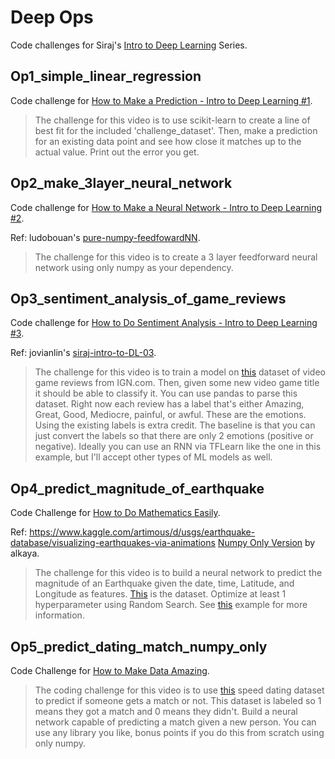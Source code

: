 # Deep Ops
Code challenges for Siraj's [Intro to Deep Learning](https://www.youtube.com/playlist?list=PL2-dafEMk2A7YdKv4XfKpfbTH5z6rEEj3) Series.

## Op1_simple_linear_regression
Code challenge for [How to Make a Prediction - Intro to Deep Learning #1](https://www.youtube.com/watch?v=vOppzHpvTiQ&list=PL2-dafEMk2A7YdKv4XfKpfbTH5z6rEEj3&index=1).
> The challenge for this video is to use scikit-learn to create a line of best fit for the included 'challenge_dataset'. Then, make a prediction for an existing data point and see how close it matches up to the actual value. Print out the error you get.

## Op2_make_3layer_neural_network
Code challenge for [How to Make a Neural Network - Intro to Deep Learning #2](https://www.youtube.com/watch?v=p69khggr1Jo&list=PL2-dafEMk2A7YdKv4XfKpfbTH5z6rEEj3&index=3).

Ref: ludobouan's [pure-numpy-feedfowardNN](https://github.com/ludobouan/pure-numpy-feedfowardNN).
> The challenge for this video is to create a 3 layer feedforward neural network using only numpy as your dependency.

## Op3_sentiment_analysis_of_game_reviews
Code challenge for [How to Do Sentiment Analysis - Intro to Deep Learning #3](https://www.youtube.com/watch?v=si8zZHkufRY&list=PL2-dafEMk2A7YdKv4XfKpfbTH5z6rEEj3&index=5).

Ref: jovianlin's [siraj-intro-to-DL-03](https://github.com/jovianlin/siraj-intro-to-DL-03).
> The challenge for this video is to train a model on [this](https://www.kaggle.com/egrinstein/20-years-of-games) dataset of video game reviews from IGN.com. Then, given some new video game title it should be able to classify it. You can use pandas to parse this dataset. Right now each review has a label that's either Amazing, Great, Good, Mediocre, painful, or awful. These are the emotions. Using the existing labels is extra credit. The baseline is that you can just convert the labels so that there are only 2 emotions (positive or negative). Ideally you can use an RNN via TFLearn like the one in this example, but I'll accept other types of ML models as well.

## Op4_predict_magnitude_of_earthquake
Code Challenge for [How to Do Mathematics Easily](https://www.youtube.com/watch?v=N4gDikiec8E&list=PL2-dafEMk2A7YdKv4XfKpfbTH5z6rEEj3&index=7).

Ref: https://www.kaggle.com/artimous/d/usgs/earthquake-database/visualizing-earthquakes-via-animations
[Numpy Only Version](https://github.com/alkaya/earthquake-cotw) by alkaya.

> The challenge for this video is to build a neural network to predict the magnitude of an Earthquake given the date, time, Latitude, and Longitude as features. [This](https://www.kaggle.com/usgs/earthquake-database) is the dataset. Optimize at least 1 hyperparameter using Random Search. See [this](http://scikit-learn.org/stable/auto_examples/model_selection/randomized_search.html) example for more information.

## Op5_predict_dating_match_numpy_only
Code Challenge for [How to Make Data Amazing](https://www.youtube.com/watch?v=koiTTim4M-s&list=PL2-dafEMk2A7YdKv4XfKpfbTH5z6rEEj3&index=9).

> The coding challenge for this video is to use [this](https://www.kaggle.com/annavictoria/speed-dating-experiment) speed dating dataset to predict if someone gets a match or not. This dataset is labeled so 1 means they got a match and 0 means they didn't. Build a neural network capable of predicting a match given a new person. You can use any library you like, bonus points if you do this from scratch using only numpy.